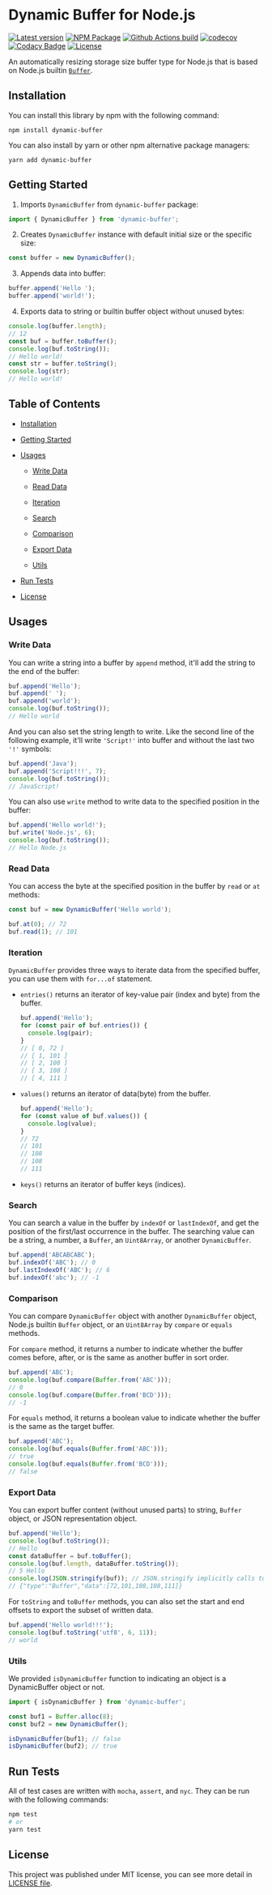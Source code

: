 # Dynamic Buffer for Node.js

[![Latest version](https://img.shields.io/github/v/release/ghosind/node-dynamic-buffer?include_prereleases)](https://github.com/ghosind/node-dynamic-buffer)
[![NPM Package](https://img.shields.io/npm/v/dynamic-buffer)](https://www.npmjs.com/package/dynamic-buffer)
[![Github Actions build](https://img.shields.io/github/actions/workflow/status/ghosind/node-dynamic-buffer/test.yaml?branch=main)](https://github.com/ghosind/node-dynamic-buffer)
[![codecov](https://codecov.io/gh/ghosind/node-dynamic-buffer/branch/main/graph/badge.svg)](https://codecov.io/gh/ghosind/node-dynamic-buffer)
[![Codacy Badge](https://app.codacy.com/project/badge/Grade/210eeb335c0a441ea463872fcd4b4569)](https://www.codacy.com/gh/ghosind/node-dynamic-buffer/dashboard?utm_source=github.com&amp;utm_medium=referral&amp;utm_content=ghosind/node-dynamic-buffer&amp;utm_campaign=Badge_Grade)
[![License](https://img.shields.io/github/license/ghosind/node-dynamic-buffer)](https://github.com/ghosind/node-dynamic-buffer)

An automatically resizing storage size buffer type for Node.js that is based on Node.js builtin [`Buffer`](https://nodejs.org/api/buffer.html).

## Installation

You can install this library by npm with the following command:

```shell
npm install dynamic-buffer
```

You can also install by yarn or other npm alternative package managers:

```shell
yarn add dynamic-buffer
```

## Getting Started

1. Imports `DynamicBuffer` from `dynamic-buffer` package:

  ```ts
  import { DynamicBuffer } from 'dynamic-buffer';
  ```

2. Creates `DynamicBuffer` instance with default initial size or the specific size:

  ```ts
  const buffer = new DynamicBuffer();
  ```

3. Appends data into buffer:

  ```ts
  buffer.append('Hello ');
  buffer.append('world!');
  ```

4. Exports data to string or builtin buffer object without unused bytes:

  ```ts
  console.log(buffer.length);
  // 12
  const buf = buffer.toBuffer();
  console.log(buf.toString());
  // Hello world!
  const str = buffer.toString();
  console.log(str);
  // Hello world!
  ```

## Table of Contents

- [Installation](#installation)

- [Getting Started](#getting-started)

- [Usages](#usages)

  - [Write Data](#write-data)

  - [Read Data](#read-data)

  - [Iteration](#iteration)

  - [Search](#search)

  - [Comparison](#comparison)

  - [Export Data](#export-data)

  - [Utils](#utils)

- [Run Tests](#run-tests)

- [License](#license)

## Usages

### Write Data

You can write a string into a buffer by `append` method, it'll add the string to the end of the buffer:

```ts
buf.append('Hello');
buf.append(' ');
buf.append('world');
console.log(buf.toString());
// Hello world
```

And you can also set the string length to write. Like the second line of the following example, it'll write `'Script!'` into buffer and without the last two `'!'` symbols:

```ts
buf.append('Java');
buf.append('Script!!!', 7);
console.log(buf.toString());
// JavaScript!
```

You can also use `write` method to write data to the specified position in the buffer:

```ts
buf.append('Hello world!');
buf.write('Node.js', 6);
console.log(buf.toString());
// Hello Node.js
```

### Read Data

You can access the byte at the specified position in the buffer by `read` or `at` methods:

```ts
const buf = new DynamicBuffer('Hello world');

buf.at(0); // 72
buf.read(1); // 101
```

### Iteration

`DynamicBuffer` provides three ways to iterate data from the specified buffer, you can use them with `for...of` statement.

- `entries()` returns an iterator of key-value pair (index and byte) from the buffer.

  ```ts
  buf.append('Hello');
  for (const pair of buf.entries()) {
    console.log(pair);
  }
  // [ 0, 72 ]
  // [ 1, 101 ]
  // [ 2, 108 ]
  // [ 3, 108 ]
  // [ 4, 111 ]
  ```

- `values()` returns an iterator of data(byte) from the buffer.

  ```ts
  buf.append('Hello');
  for (const value of buf.values()) {
    console.log(value);
  }
  // 72
  // 101
  // 108
  // 108
  // 111
  ```

- `keys()` returns an iterator of buffer keys (indices).

### Search

You can search a value in the buffer by `indexOf` or `lastIndexOf`, and get the position of the first/last occurrence in the buffer. The searching value can be a string, a number, a `Buffer`, an `Uint8Array`, or another `DynamicBuffer`.

```ts
buf.append('ABCABCABC');
buf.indexOf('ABC'); // 0
buf.lastIndexOf('ABC'); // 6
buf.indexOf('abc'); // -1
```

### Comparison

You can compare `DynamicBuffer` object with another `DynamicBuffer` object, Node.js builtin `Buffer` object, or an `Uint8Array` by `compare` or `equals` methods.

For `compare` method, it returns a number to indicate whether the buffer comes before, after, or is the same as another buffer in sort order.

```ts
buf.append('ABC');
console.log(buf.compare(Buffer.from('ABC')));
// 0
console.log(buf.compare(Buffer.from('BCD')));
// -1
```

For `equals` method, it returns a boolean value to indicate whether the buffer is the same as the target buffer.

```ts
buf.append('ABC');
console.log(buf.equals(Buffer.from('ABC')));
// true
console.log(buf.equals(Buffer.from('BCD')));
// false
```

### Export Data

You can export buffer content (without unused parts) to string, `Buffer` object, or JSON representation object.

```ts
buf.append('Hello');
console.log(buf.toString());
// Hello
const dataBuffer = buf.toBuffer();
console.log(buf.length, dataBuffer.toString());
// 5 Hello
console.log(JSON.stringify(buf)); // JSON.stringify implicitly calls toJSON method.
// {"type":"Buffer","data":[72,101,108,108,111]}
```

For `toString` and `toBuffer` methods, you can also set the start and end offsets to export the subset of written data.

```ts
buf.append('Hello world!!!');
console.log(buf.toString('utf8', 6, 11));
// world
```

### Utils

We provided `isDynamicBuffer` function to indicating an object is a DynamicBuffer object or not.

```ts
import { isDynamicBuffer } from 'dynamic-buffer';

const buf1 = Buffer.alloc(8);
const buf2 = new DynamicBuffer();

isDynamicBuffer(buf1); // false
isDynamicBuffer(buf2); // true
```

## Run Tests

All of test cases are written with `mocha`, `assert`, and `nyc`. They can be run with the following commands:

```sh
npm test
# or
yarn test
```

## License

This project was published under MIT license, you can see more detail in [LICENSE file](./LICENSE).

